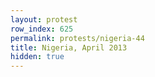 ```yaml
---
layout: protest
row_index: 625
permalink: protests/nigeria-44
title: Nigeria, April 2013
hidden: true
---
```

